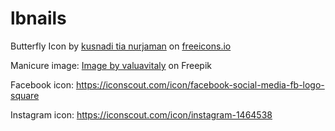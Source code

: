 # lbnails

Butterfly Icon by <a class="link_pro" href="https://freeicons.io/butterfly-icon-set-33362/butterfly-caterpillar-moth-larva-pupa-order-lepidoptera-imago-insect-metamorphosis-chrysalis-icon-1285067">kusnadi tia nurjaman</a>
on <a href="https://freeicons.io">freeicons.io</a>

Manicure image: <a href="https://www.freepik.com/free-photo/woman-nail-salon-receiving-manicure-by-beautician-beauty-treatment-concept_10880991.htm#query=manicure&position=2&from_view=search&track=sph">Image by valuavitaly</a> on Freepik

Facebook icon: https://iconscout.com/icon/facebook-social-media-fb-logo-square

Instagram icon: https://iconscout.com/icon/instagram-1464538